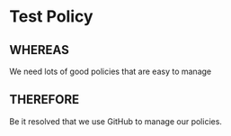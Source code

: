# Test Policy

## WHEREAS
We need lots of good policies that are easy to manage

## THEREFORE
Be it resolved that we use GitHub to manage our policies.
